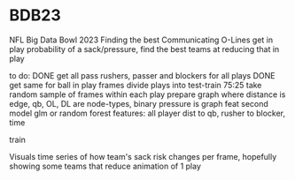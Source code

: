 # BDB23
NFL Big Data Bowl 2023
Finding the best Communicating O-Lines
get in play probability of a sack/pressure, find the best teams at reducing that in play

to do:
DONE get all pass rushers, passer and blockers for all plays
DONE get same for ball in play frames
divide plays into test-train 75:25
take random sample of frames within each play
prepare graph where distance is edge, qb, OL, DL are node-types, binary pressure is graph feat
second model glm or random forest
features: all player dist to qb, rusher to blocker, time

train


Visuals
time series of how team's sack risk changes per frame, hopefully showing some teams that reduce
animation of 1 play